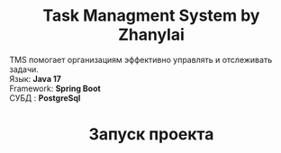 <h1 align="center">Task Managment System by Zhanylai </h1>
<h> TMS помогает организациям эффективно управлять и отслеживать задачи.</h> <br>
<h> Язык: <b>Java 17</b></h> <br>
<h> Framework: <b>Spring Boot</b></h> <br>
<h> СУБД : <b>PostgreSql</b></h> <br>
<h1 align="center">Запуск проекта </h1>
